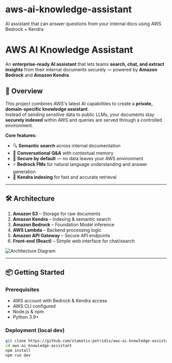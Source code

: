 # aws-ai-knowledge-assistant
AI assistant that can answer questions from your internal docs using AWS Bedrock + Kendra
# AWS AI Knowledge Assistant

An **enterprise-ready AI assistant** that lets teams **search, chat, and extract insights** from their internal documents securely — powered by **Amazon Bedrock** and **Amazon Kendra**.

## 🚀 Overview

This project combines AWS's latest AI capabilities to create a **private, domain-specific knowledge assistant**.  
Instead of sending sensitive data to public LLMs, your documents stay **securely indexed** within AWS and queries are served through a controlled environment.

**Core features:**
- 🔍 **Semantic search** across internal documentation  
- 💬 **Conversational Q&A** with contextual memory  
- 🔐 **Secure by default** — no data leaves your AWS environment  
- ⚡ **Bedrock FMs** for natural language understanding and answer generation  
- 📂 **Kendra indexing** for fast and accurate retrieval

---

## 🛠️ Architecture

1. **Amazon S3** – Storage for raw documents  
2. **Amazon Kendra** – Indexing & semantic search  
3. **Amazon Bedrock** – Foundation Model inference  
4. **AWS Lambda** – Backend processing logic  
5. **Amazon API Gateway** – Secure API endpoints  
6. **Front-end (React)** – Simple web interface for chat/search

![Architecture Diagram](docs/architecture-diagram.png)

---

## 📦 Getting Started

### Prerequisites
- AWS account with Bedrock & Kendra access
- AWS CLI configured
- Node.js & npm
- Python 3.9+

### Deployment (local dev)
```bash
git clone https://github.com/stamatis-petridis/aws-ai-knowledge-assistant.git
cd aws-ai-knowledge-assistant
npm install
npm run dev